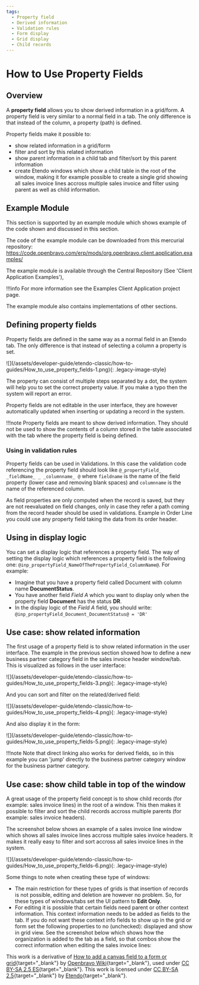 ```yaml
---
tags:
  - Property field
  - Derived information
  - Validation rules
  - Form display
  - Grid display
  - Child records
--- 
```


#  How to Use Property Fields

##  Overview


A **property field** allows you to show derived information in a grid/form. A property field is very similar to a normal field in a tab. The only difference is that instead of the column, a property (path) is defined.

Property fields make it possible to:

  * show related information in a grid/form 
  * filter and sort by this related information 
  * show parent information in a child tab and filter/sort by this parent information 
  * create Etendo windows which show a child table in the root of the window, making it for example possible to create a single grid showing all sales invoice lines accross multiple sales invoice and filter using parent as well as child information. 

##  Example Module

This section is supported by an example module which shows example of the code
shown and discussed in this section.

The code of the example module can be downloaded from this mercurial
repository:
https://code.openbravo.com/erp/mods/org.openbravo.client.application.examples/

The example module is available through the Central Repository (See 'Client
Application Examples'), 

!!!info
      For more information see the  Examples Client Application  project page.

The example module also contains implementations of other sections.  

  
##  Defining property fields

Property fields are defined in the same way as a normal field in an Etendo
tab. The only difference is that instead of selecting a column a property is
set.

  

![](/assets/developer-guide/etendo-classic/how-to-
guides/How_to_use_property_fields-1.png){: .legacy-image-style}

  
The property can consist of multiple steps separated by a dot, the system will
help you to set the correct property value. If you make a typo then the system
will report an error.

Property fields are not editable in the user interface, they are however
automatically updated when inserting or updating a record in the system.

!!!note
      Property fields are meant to show derived information. They should not be used
      to show the contents of a column stored in the table associated with the tab
      where the property field is being defined.  

  
###  Using in validation rules

Property fields can be used in  Validations. In this case the
validation code referencing the property field should look like `
@_propertyField_ _fieldName_ _ _columnname_ @ ` where ` fieldname ` is the
name of the field property (lower case and removing blank spaces) and `
columnname ` is the name of the referenced column.

As field properties are only computed when the record is saved, but they are
not reevaluated on field changes, only in case they refer a path coming from
the record header should be used in validations. Example in Order Line you
could use any property field taking the data from its order header.

##  Using in display logic

You can set a display logic that references a property field. The way of
setting the display logic which references a property field is the following
one: `@inp_propertyField_NameOfThePropertyField_ColumnName@`. For example:

  * Imagine that you have a property field called Document with column name **DocumentStatus**. 
  * You have another field *Field A* which you want to display only when the property field **Document** has the status **DR**. 
  * In the display logic of the *Field A* field, you should write: `@inp_propertyField_Document_DocumentStatus@ = 'DR'`

##  Use case: show related information

The first usage of a property field is to show related information in the user
interface. The example in the previous section showed how to define a new
business partner category field in the sales invoice header window/tab. This
is visualized as follows in the user interface:

  

![](/assets/developer-guide/etendo-classic/how-to-
guides/How_to_use_property_fields-3.png){: .legacy-image-style}

  
And you can sort and filter on the related/derived field:

  

![](/assets/developer-guide/etendo-classic/how-to-
guides/How_to_use_property_fields-4.png){: .legacy-image-style}

  
And also display it in the form:

  

![](/assets/developer-guide/etendo-classic/how-to-
guides/How_to_use_property_fields-5.png){: .legacy-image-style}

  
!!!note
      Note that direct linking also works for derived fields, so in this example you
      can 'jump' directly to the business partner category window for the business
      partner category.


##  Use case: show child table in top of the window

A great usage of the property field concept is to show child records (for
example: sales invoice lines) in the root of a window. This then makes it
possible to filter and sort the child records accross multiple parents (for
example: sales invoice headers).

The screenshot below shows an example of a sales invoice line window which
shows all sales invoice lines accross multiple sales invoice headers. It makes
it really easy to filter and sort accross all sales invoice lines in the
system.

  

![](/assets/developer-guide/etendo-classic/how-to-
guides/How_to_use_property_fields-6.png){: .legacy-image-style}

  
Some things to note when creating these type of windows:

  * The main restriction for these types of grids is that insertion of records is not possible, editing and deletion are however no problem. So, for these types of windows/tabs set the UI pattern to **Edit Only**. 
  * For editing it is possible that certain fields need parent or other context information. This context information needs to be added as fields to the tab. If you do not want these context info fields to show up in the grid or form set the following properties to no (unchecked): displayed and show in grid view. 
  See the screenshot below which shows how the organization is added to the tab as a field, so that combos show the correct information when editing the sales invoice lines: 

  

This work is a derivative of [How to add a canvas field to a form or grid](http://wiki.openbravo.com/wiki/How_to_use_property_fields){target="\_blank"} by [Openbravo Wiki](http://wiki.openbravo.com/wiki/Welcome_to_Openbravo){target="\_blank"}, used under [CC BY-SA 2.5 ES](https://creativecommons.org/licenses/by-sa/2.5/es/){target="\_blank"}. This work is licensed under [CC BY-SA 2.5](https://creativecommons.org/licenses/by-sa/2.5/){target="\_blank"} by [Etendo](https://etendo.software){target="\_blank"}. 





